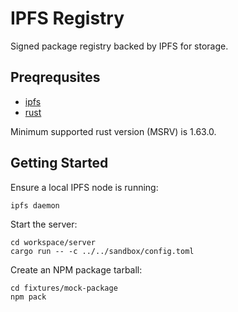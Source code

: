 # IPFS Registry

Signed package registry backed by IPFS for storage.

## Preqrequsites

* [ipfs][]
* [rust][]

Minimum supported rust version (MSRV) is 1.63.0.

## Getting Started

Ensure a local IPFS node is running:

```
ipfs daemon
```

Start the server:

```
cd workspace/server
cargo run -- -c ../../sandbox/config.toml
```

Create an NPM package tarball:

```
cd fixtures/mock-package
npm pack
```

[ipfs]: https://ipfs.io/
[rust]: https://www.rust-lang.org/
